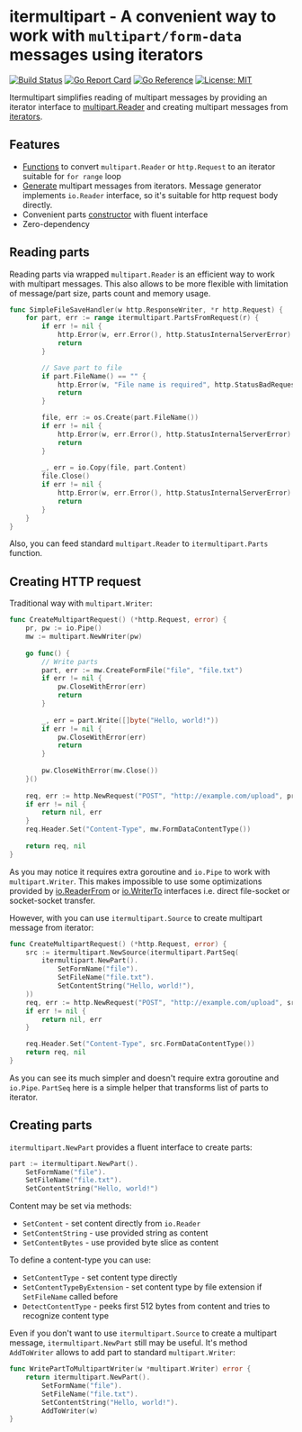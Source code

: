 itermultipart - A convenient way to work with `multipart/form-data` messages using iterators
=======

[![Build Status](https://github.com/xakep666/itermultipart/actions/workflows/testing.yml/badge.svg)](https://github.com/xakep666/itermultipart/actions/workflows/testing.yml)
[![Go Report Card](https://goreportcard.com/badge/github.com/xakep666/itermultipart)](https://goreportcard.com/report/github.com/xakep666/itermultipart)
[![Go Reference](https://pkg.go.dev/badge/github.com/xakep666/itermultipart.svg)](https://pkg.go.dev/github.com/xakep666/itermultipart)
[![License: MIT](https://img.shields.io/badge/License-MIT-yellow.svg)](https://opensource.org/licenses/MIT)

Itermultipart simplifies reading of multipart messages by providing an iterator interface to [multipart.Reader](https://golang.org/pkg/mime/multipart/#Reader)
and creating multipart messages from [iterators](https://pkg.go.dev/iter#hdr-Iterators).

## Features
* [Functions](#reading-parts) to convert `multipart.Reader` or `http.Request` to an iterator suitable for `for range` loop
* [Generate](#creating-http-request) multipart messages from iterators. Message generator implements `io.Reader` interface, so it's suitable for http request body directly.
* Convenient parts [constructor](#creating-parts) with fluent interface
* Zero-dependency

## Reading parts

Reading parts via wrapped `multipart.Reader` is an efficient way to work with multipart messages.
This also allows to be more flexible with limitation of message/part size, parts count and memory usage.

```go
func SimpleFileSaveHandler(w http.ResponseWriter, *r http.Request) {
	for part, err := range itermultipart.PartsFromRequest(r) {
		if err != nil {
			http.Error(w, err.Error(), http.StatusInternalServerError)
			return
		}

		// Save part to file
		if part.FileName() == "" {
			http.Error(w, "File name is required", http.StatusBadRequest)
			return
		}

		file, err := os.Create(part.FileName())
		if err != nil {
			http.Error(w, err.Error(), http.StatusInternalServerError)
			return
		}
		
		_, err = io.Copy(file, part.Content)
		file.Close()
		if err != nil {
			http.Error(w, err.Error(), http.StatusInternalServerError)
			return
		}
	}
}
```

Also, you can feed standard `multipart.Reader` to `itermultipart.Parts` function.

## Creating HTTP request

Traditional way with `multipart.Writer`:
```go
func CreateMultipartRequest() (*http.Request, error) {
	pr, pw := io.Pipe()
	mw := multipart.NewWriter(pw)
	
	go func() {
		// Write parts
		part, err := mw.CreateFormFile("file", "file.txt")
		if err != nil {
			pw.CloseWithError(err)
			return
		}
		
		_, err = part.Write([]byte("Hello, world!"))
		if err != nil {
			pw.CloseWithError(err)
			return
		}
		
		pw.CloseWithError(mw.Close())
	}()
	
	req, err := http.NewRequest("POST", "http://example.com/upload", pr)
	if err != nil {
		return nil, err
	}
	req.Header.Set("Content-Type", mw.FormDataContentType())
	
	return req, nil
}
```

As you may notice it requires extra goroutine and `io.Pipe` to work with `multipart.Writer`.
This makes impossible to use some optimizations provided by [io.ReaderFrom](https://pkg.go.dev/io#ReaderFrom) or [io.WriterTo](https://pkg.go.dev/io#WriterTo) interfaces i.e. direct file-socket or socket-socket transfer.

However, with you can use `itermultipart.Source` to create multipart message from iterator:
```go
func CreateMultipartRequest() (*http.Request, error) {
	src := itermultipart.NewSource(itermultipart.PartSeq(
		itermultipart.NewPart().
			SetFormName("file").
			SetFileName("file.txt").
			SetContentString("Hello, world!"),
	))
	req, err := http.NewRequest("POST", "http://example.com/upload", src)
	if err != nil {
		return nil, err
	}

	req.Header.Set("Content-Type", src.FormDataContentType())
	return req, nil
}
```

As you can see its much simpler and doesn't require extra goroutine and `io.Pipe`.
`PartSeq` here is a simple helper that transforms list of parts to iterator.

## Creating parts

`itermultipart.NewPart` provides a fluent interface to create parts:
```go
part := itermultipart.NewPart().
	SetFormName("file").
	SetFileName("file.txt").
	SetContentString("Hello, world!")
```

Content may be set via methods:
* `SetContent` - set content directly from `io.Reader`
* `SetContentString` - use provided string as content
* `SetContentBytes` - use provided byte slice as content

To define a content-type you can use:
* `SetContentType` - set content type directly
* `SetContentTypeByExtension` - set content type by file extension if `SetFileName` called before
* `DetectContentType` - peeks first 512 bytes from content and tries to recognize content type

Even if you don't want to use `itermultipart.Source` to create a multipart message, `itermultipart.NewPart` still may be useful.
It's method `AddToWriter` allows to add part to standard `multipart.Writer`:
```go
func WritePartToMultipartWriter(w *multipart.Writer) error {
	return itermultipart.NewPart().
		SetFormName("file").
		SetFileName("file.txt").
		SetContentString("Hello, world!").
		AddToWriter(w)
}
```
